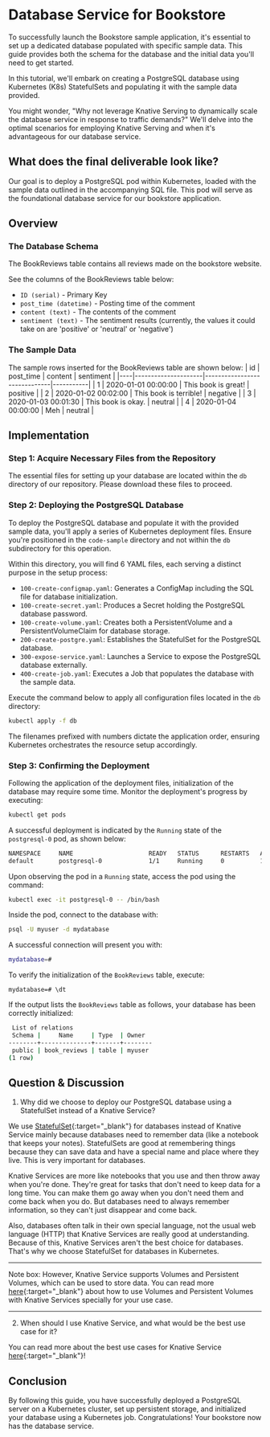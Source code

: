 # Database Service for Bookstore
To successfully launch the Bookstore sample application, it's essential to set up a dedicated database populated with specific sample data. This guide provides both the schema for the database and the initial data you'll need to get started.

In this tutorial, we'll embark on creating a PostgreSQL database using Kubernetes (K8s) StatefulSets and populating it with the sample data provided.

You might wonder, "Why not leverage Knative Serving to dynamically scale the database service in response to traffic demands?" We'll delve into the optimal scenarios for employing Knative Serving and when it's advantageous for our database service.

## What does the final deliverable look like?
Our goal is to deploy a PostgreSQL pod within Kubernetes, loaded with the sample data outlined in the accompanying SQL file. This pod will serve as the foundational database service for our bookstore application.

## Overview
### The Database Schema
The BookReviews table contains all reviews made on the bookstore website. 

See the columns of the BookReviews table below:
* `ID (serial)` - Primary Key
* `post_time (datetime)` - Posting time of the comment
* `content (text)` - The contents of the comment
* `sentiment (text)` - The sentiment results (currently, the values it could take on are 'positive' or 'neutral' or 'negative')

### The Sample Data
The sample rows inserted for the BookReviews table are shown below:
| id | post_time           | content                      | sentiment |
|----|---------------------|------------------------------|-----------|
| 1  | 2020-01-01 00:00:00 | This book is great!          | positive  |
| 2  | 2020-01-02 00:02:00 | This book is terrible!       | negative  |
| 3  | 2020-01-03 00:01:30 | This book is okay.           | neutral   |
| 4  | 2020-01-04 00:00:00 | Meh                          | neutral   |

## Implementation

### Step 1: Acquire Necessary Files from the Repository
The essential files for setting up your database are located within the `db` directory of our repository. Please download these files to proceed.

### Step 2: Deploying the PostgreSQL Database
To deploy the PostgreSQL database and populate it with the provided sample data, you'll apply a series of Kubernetes deployment files. Ensure you're positioned in the `code-sample` directory and not within the `db` subdirectory for this operation.

Within this directory, you will find 6 YAML files, each serving a distinct purpose in the setup process:
- `100-create-configmap.yaml`: Generates a ConfigMap including the SQL file for database initialization.
- `100-create-secret.yaml`: Produces a Secret holding the PostgreSQL database password.
- `100-create-volume.yaml`: Creates both a PersistentVolume and a PersistentVolumeClaim for database storage.
- `200-create-postgre.yaml`: Establishes the StatefulSet for the PostgreSQL database.
- `300-expose-service.yaml`: Launches a Service to expose the PostgreSQL database externally.
- `400-create-job.yaml`: Executes a Job that populates the database with the sample data.

Execute the command below to apply all configuration files located in the `db` directory:
```bash
kubectl apply -f db
```
The filenames prefixed with numbers dictate the application order, ensuring Kubernetes orchestrates the resource setup accordingly.

### Step 3: Confirming the Deployment
Following the application of the deployment files, initialization of the database may require some time. Monitor the deployment's progress by executing:
```bash
kubectl get pods

```
A successful deployment is indicated by the `Running` state of the `postgresql-0` pod, as shown below:
```bash
NAMESPACE     NAME                     READY   STATUS      RESTARTS   AGE
default       postgresql-0             1/1     Running     0          1m
```
Upon observing the pod in a `Running` state, access the pod using the command:
```bash
kubectl exec -it postgresql-0 -- /bin/bash

```
Inside the pod, connect to the database with:
```bash
psql -U myuser -d mydatabase
```
A successful connection will present you with:
```bash
mydatabase=#
```
To verify the initialization of the `BookReviews` table, execute:
```
mydatabase=# \dt
```
If the output lists the `BookReviews` table as follows, your database has been correctly initialized:
```bash
 List of relations
 Schema |     Name     | Type  | Owner  
--------+--------------+-------+--------
 public | book_reviews | table | myuser
(1 row)
```

## Question & Discussion
1. Why did we choose to deploy our PostgreSQL database using a StatefulSet instead of a Knative Service?

We use [StatefulSet](https://kubernetes.io/docs/concepts/workloads/controllers/statefulset/){:target="_blank"} for databases instead of Knative Service mainly because databases need to remember data (like a notebook that keeps your notes). StatefulSets are good at remembering things because they can save data and have a special name and place where they live. This is very important for databases.

Knative Services are more like notebooks that you use and then throw away when you're done. They're great for tasks that don't need to keep data for a long time. You can make them go away when you don't need them and come back when you do. But databases need to always remember information, so they can't just disappear and come back.

Also, databases often talk in their own special language, not the usual web language (HTTP) that Knative Services are really good at understanding. Because of this, Knative Services aren't the best choice for databases. That's why we choose StatefulSet for databases in Kubernetes.

---
Note box: However, Knative Service supports Volumes and Persistent Volumes, which can be used to store data. You can read more [here](https://knative.dev/docs/serving/services/storage/){:target="_blank"} about how to use Volumes and Persistent Volumes with Knative Services specially for your use case.

---

2. When should I use Knative Service, and what would be the best use case for it?

You can read more about the best use cases for Knative Service [here](https://knative.dev/docs/serving/samples/){:target="_blank"}!

## Conclusion
By following this guide, you have successfully deployed a PostgreSQL server on a Kubernetes cluster, set up persistent storage, and initialized your database using a Kubernetes job. Congratulations! Your bookstore now has the database service.
